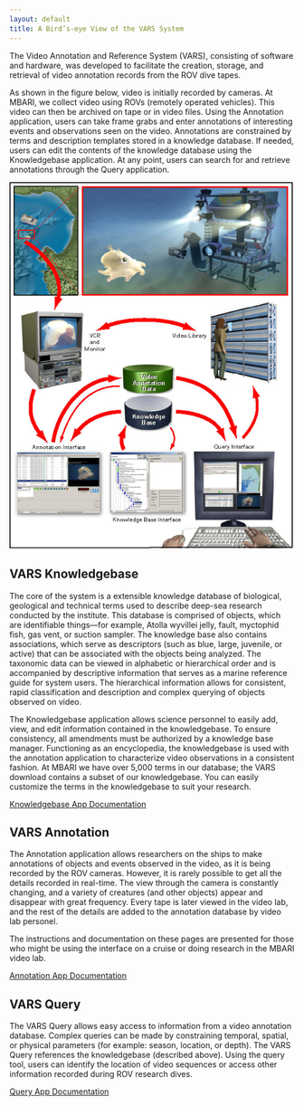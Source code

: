 ```yaml
---
layout: default
title: A Bird’s-eye View of the VARS System
---
```


The Video Annotation and Reference System (VARS), consisting of software and hardware, was developed to facilitate the creation, storage, and retrieval of video annotation records from the ROV dive tapes.

As shown in the figure below, video is initially recorded by cameras. At MBARI, we collect video using ROVs (remotely operated vehicles). This video can then be archived on tape or in video files. Using the Annotation application, users can take frame grabs and enter annotations of interesting events and observations seen on the video. Annotations are constrained by terms and description templates stored in a knowledge database. If needed, users can edit the contents of the knowledge database using the Knowledgebase application. At any point, users can search for and retrieve annotations through the Query application.

<p align="center">
    <img src="images/VARSflowchart9_05.jpg" alt="VARS Overview">
</p>


## VARS Knowledgebase

The core of the system is a extensible knowledge database of biological, geological and technical terms used to describe deep-sea research conducted by the institute. This database is comprised of objects, which are identifiable things—for example, Atolla wyvillei jelly, fault, myctophid fish, gas vent, or suction sampler. The knowledge base also contains associations, which serve as descriptors (such as blue, large, juvenile, or active) that can be associated with the objects being analyzed. The taxonomic data can be viewed in alphabetic or hierarchical order and is accompanied by descriptive information that serves as a marine reference guide for system users. The hierarchical information allows for consistent, rapid classification and description and complex querying of objects observed on video.

The Knowledgebase application allows science personnel to easily add, view, and edit information contained in the knowledgebase. To ensure consistency, all amendments must be authorized by a knowledge base manager. Functioning as an encyclopedia, the knowledgebase is used with the annotation application to characterize video observations in a consistent fashion. At MBARI we have over 5,000 terms in our database; the VARS download contains a subset of our knowledgebase. You can easily customize the terms in the knowledgebase to suit your research.

[Knowledgebase App Documentation](knowledgebase.html)


## VARS Annotation

The Annotation application allows researchers on the ships to make annotations of objects and events observed in the video, as it is being recorded by the ROV cameras. However, it is rarely possible to get all the details recorded in real-time. The view through the camera is constantly changing, and a variety of creatures (and other objects) appear and disappear with great frequency. Every tape is later viewed in the video lab, and the rest of the details are added to the annotation database by video lab personel.

The instructions and documentation on these pages are presented for those who might be using the interface on a cruise or doing research in the MBARI video lab.

[Annotation App Documentation](annotation.html)


## VARS Query

The VARS Query allows easy access to information from a video annotation database. Complex queries can be made by constraining temporal, spatial, or physical parameters (for example: season, location, or depth). The VARS Query references the knowledgebase (described above). Using the query tool, users can identify the location of video sequences or access other information recorded during ROV research dives.

[Query App Documentation](query.html)
